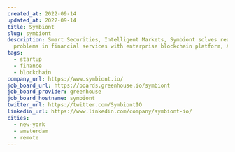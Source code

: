 ```yaml
---
created_at: 2022-09-14
updated_at: 2022-09-14
title: Symbiont
slug: symbiont
description: Smart Securities, Intelligent Markets, Symbiont solves real
  problems in financial services with enterprise blockchain platform, Assembly
tags:
  - startup
  - finance
  - blockchain
company_url: https://www.symbiont.io/
job_board_url: https://boards.greenhouse.io/symbiont
job_board_provider: greenhouse
job_board_hostname: symbiont
twitter_url: https://twitter.com/SymbiontIO
linkedin_url: https://www.linkedin.com/company/symbiont-io/
cities:
  - new-york
  - amsterdam
  - remote
---
```

